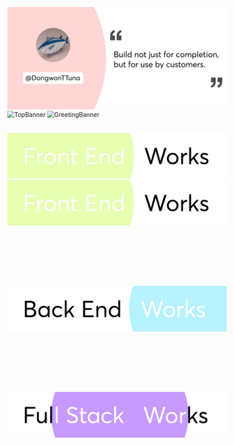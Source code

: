 ![Top Banner](img/topBanner.png)
<img src="/img/greeting.png.png" alt="TopBanner"/>
<img src="/img/greeting.png.png" alt="GreetingBanner"/>
<br/>
<br/>
<br/>
![frontend Banner](/img/frontendWorks.png)
<a href="https://dongwontuna.net/works/frontend/">
<img src="/img/frontendWorks.png" alt="frontendWorksBanner"/>
</a>
<br/>
<br/>
<br/>
<br/>
<br/>
<br/>
<br/>
<br/>
<br/>
<a href="https://dongwontuna.net/works/backend/">
<img src="/img/backendWorks.png" alt="backWorksBanner"/>
</a>
<br/>
<br/>
<br/>
<br/>
<br/>
<br/>
<br/>
<br/>
<br/>
<a href="https://dongwontuna.net/works/fullstack/">
<img src="/img/fullstackWorks.png" alt="fullStackWorksBanner"/>
</a>
<br/>
<br/>
<br/>
<br/>
<br/>
<br/>
<br/>
<br/>
<br/>